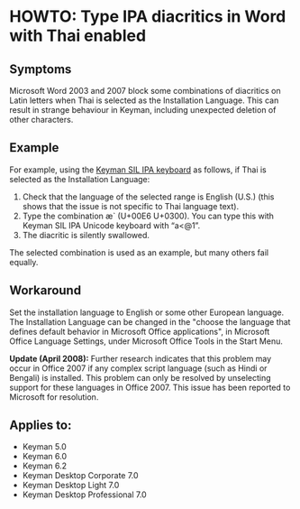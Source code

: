 # HOWTO: Type IPA diacritics in Word with Thai enabled

<h2>Symptoms</h2>

<p>Microsoft Word 2003 and 2007 block some combinations of diacritics on Latin letters when Thai is selected as the Installation Language.  This can result in strange behaviour in Keyman, including unexpected deletion of other characters.</p>

<h2>Example</h2>

<p>For example, using the <a href='http://www.keymankeyboards.com/?id=383'>Keyman SIL IPA keyboard</a> as follows, if Thai is selected as the Installation Language:</p>

<ol>
<li>Check that the language of the selected range is English (U.S.) (this shows that the issue is not specific to Thai language text).</li>
<li>Type the combination æ` (U+00E6 U+0300).  You can type this with Keyman SIL IPA Unicode keyboard with “a<@1”.</li>
<li>The diacritic is silently swallowed.</li>
</ol>

<p>The selected combination is used as an example, but many others fail equally.</p>

<h2>Workaround</h2>

<p>Set the installation language to English or some other European language.  The Installation Language can be changed in the "choose the language that defines default behavior in Microsoft Office applications", in Microsoft Office Language Settings, under Microsoft Office Tools in the Start Menu.</p>

<p><b>Update (April 2008):</b> Further research indicates that this problem may occur in Office 2007 if any complex script language (such as Hindi or Bengali) is installed.  This problem can only be resolved by unselecting support for these languages in Office 2007.  This issue has been reported to Microsoft for resolution.</p>


## Applies to:
 * Keyman 5.0
 * Keyman 6.0
 * Keyman 6.2
 * Keyman Desktop Corporate 7.0
 * Keyman Desktop Light 7.0
 * Keyman Desktop Professional 7.0
